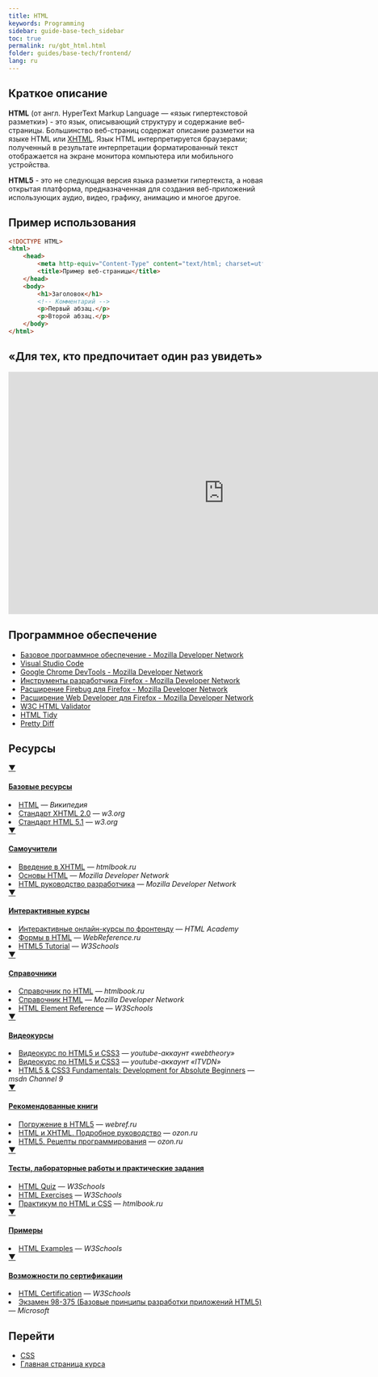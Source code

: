 ```yaml
---
title: HTML
keywords: Programming
sidebar: guide-base-tech_sidebar
toc: true
permalink: ru/gbt_html.html
folder: guides/base-tech/frontend/
lang: ru
---
```


## Краткое описание

**HTML** (от англ. HyperText Markup Language — «язык гипертекстовой разметки») - это язык, описывающий структуру и содержание веб-страницы. Большинство веб-страниц содержат описание разметки на языке HTML или [XHTML](https://developer.mozilla.org/ru/docs/XHTML). Язык HTML интерпретируется браузерами; полученный в результате интерпретации форматированный текст отображается на экране монитора компьютера или мобильного устройства.

**HTML5** - это не следующая версия языка разметки гипертекста, а новая открытая платформа, предназначенная для создания веб-приложений использующих аудио, видео, графику, анимацию и многое другое.

##  Пример использования

```html
<!DOCTYPE HTML>
<html>
    <head>
        <meta http-equiv="Content-Type" content="text/html; charset=utf-8">
        <title>Пример веб-страницы</title>
    </head>
    <body>
        <h1>Заголовок</h1>
        <!-- Комментарий -->
        <p>Первый абзац.</p>
        <p>Второй абзац.</p>
    </body>
</html>
```

##  «Для тех, кто предпочитает один раз увидеть»

<div class="thumb-wrap">
    <iframe width="854" height="480" src="https://www.youtube.com/embed/5pBcKKiZSGE" frameborder="0" allowfullscreen></iframe>
</div>

## Программное обеспечение

* [Базовое программное обеспечение - Mozilla Developer Network](https://developer.mozilla.org/ru/docs/Learn/Getting_started_with_the_web/%D0%A3%D1%81%D1%82%D0%B0%D0%BD%D0%BE%D0%B2%D0%BA%D0%B0_%D0%B1%D0%B0%D0%B7%D0%BE%D0%B2%D0%BE%D0%B3%D0%BE_%D0%BF%D1%80%D0%BE%D0%B3%D1%80%D0%B0%D0%BC%D0%BC%D0%BD%D0%BE%D0%B3%D0%BE_%D0%BE%D0%B1%D0%B5%D1%81%D0%BF%D0%B5%D1%87%D0%B5%D0%BD%D0%B8%D1%8F)
* [Visual Studio Code](https://code.visualstudio.com/)
* [Google Chrome DevTools - Mozilla Developer Network](https://developer.chrome.com/devtools)
* [Инструменты разработчика Firefox - Mozilla Developer Network](https://developer.mozilla.org/ru/docs/Tools)
* [Расширение Firebug для Firefox - Mozilla Developer Network](https://addons.mozilla.org/ru/firefox/addon/firebug/)
* [Расширение Web Developer для Firefox - Mozilla Developer Network](https://addons.mozilla.org/ru/firefox/addon/web-developer/)
* [W3C HTML Validator](http://validator.w3.org/)
* [HTML Tidy](http://tidy.sourceforge.net/)
* [Pretty Diff](http://prettydiff.com/?html)

##  Ресурсы

<div class="panel-group">
    <div class="panel panel-default">
        <div class="panel-heading">
            <a class="pull-right spoiler-push" data-toggle="collapse" href="#collapse1">&#9660;</a>
            <h4 class="panel-title">
                <a data-toggle="collapse" href="#collapse1">
                Базовые ресурсы</a>
            </h4>
        </div>
        <div id="collapse1" class="panel-collapse collapse">
            <div class="panel-body">
                <div>
                    <li><a href="https://ru.wikipedia.org/wiki/HTML">HTML</a><i> — Википедия</i></li>
                    <li><a href="https://ru.wikipedia.org/wiki/HTML">Стандарт XHTML 2.0</a><i> — w3.org</i></li>
                    <li><a href="https://ru.wikipedia.org/wiki/HTML">Стандарт HTML 5.1</a><i> — w3.org</i></li>
                </div>   
            </div>
        </div>
    </div>
</div>

<div class="panel-group">
    <div class="panel panel-default">
        <div class="panel-heading">
            <a class="pull-right spoiler-push" data-toggle="collapse" href="#collapse2">&#9660;</a>
            <h4 class="panel-title">
                <a data-toggle="collapse" href="#collapse2">
                Самоучители</a>
            </h4>
        </div>
        <div id="collapse2" class="panel-collapse collapse">
            <div class="panel-body">
                <div>
                    <li><a href="http://htmlbook.ru/xhtml">Введение в XHTML</a><i> — htmlbook.ru</i></li>
                    <li><a href="https://developer.mozilla.org/ru/docs/Learn/Getting_started_with_the_web/HTML_basics">Основы HTML</a><i> — Mozilla Developer Network</i></li>
                    <li><a href="https://developer.mozilla.org/ru/docs/Web/Guide/HTML">HTML руководство разработчика</a><i> — Mozilla Developer Network</i></li>
                </div>   
            </div>
        </div>
    </div>
</div>

<div class="panel-group">
    <div class="panel panel-default">
        <div class="panel-heading">
            <a class="pull-right spoiler-push" data-toggle="collapse" href="#collapse3">&#9660;</a>
            <h4 class="panel-title">
                <a data-toggle="collapse" href="#collapse3">
                Интерактивные курсы</a>
            </h4>
        </div>
        <div id="collapse3" class="panel-collapse collapse">
            <div class="panel-body">
                <div>                    
                    <li><a href="https://htmlacademy.ru/">Интерактивные онлайн-курсы по фронтенду</a><i> — HTML Academy</i></li>
                    <li><a href="https://webref.ru/course/html5-form">Формы в HTML</a><i> — WebReference.ru</i></li>
                    <li><a href="http://www.w3schools.com/html/">HTML5 Tutorial</a><i> — W3Schools</i></li>
                </div>   
            </div>
        </div>
    </div>
</div>

<div class="panel-group">
    <div class="panel panel-default">
        <div class="panel-heading">
            <a class="pull-right spoiler-push" data-toggle="collapse" href="#collapse4">&#9660;</a>
            <h4 class="panel-title">
                <a data-toggle="collapse" href="#collapse4">
                Справочники</a>
            </h4>
        </div>
        <div id="collapse4" class="panel-collapse collapse">
            <div class="panel-body">
                <div>                    
                    <li><a href="http://htmlbook.ru/html">Справочник по HTML</a><i> — htmlbook.ru</i></li>
                    <li><a href="ttps://developer.mozilla.org/ru/docs/Web/HTML/%D0%A1%D1%81%D1%8B%D0%BB%D0%BA%D0%B8">Справочник HTML</a><i> — Mozilla Developer Network</i></li>
                    <li><a href="http://www.w3schools.com/tags/">HTML Element Reference</a><i> — W3Schools</i></li>
                </div>   
            </div>
        </div>
    </div>
</div>

<div class="panel-group">
    <div class="panel panel-default">
        <div class="panel-heading">
            <a class="pull-right spoiler-push" data-toggle="collapse" href="#collapse5">&#9660;</a>
            <h4 class="panel-title">
                <a data-toggle="collapse" href="#collapse5">
                Видеокурсы</a>
            </h4>
        </div>
        <div id="collapse5" class="panel-collapse collapse">
            <div class="panel-body">
                <div>                    
                    <li><a href="https://www.youtube.com/playlist?list=PLwSSV-_L9szsyAwvl4Q-oTM1HdNBZFSF-">Видеокурс по HTML5 и CSS3</a><i> — youtube-аккаунт «webtheory»</i></li>
                    <li><a href="https://www.youtube.com/playlist?list=PLvItDmb0sZw9cJossgyJepu6N9hybEjKU">Видеокурс по HTML5 и CSS3</a><i> — youtube-аккаунт «ITVDN»</i></li>
                    <li><a href="https://channel9.msdn.com/Series/HTML5-and-CSS3-Fundamentals-Development-for-Absolute-Beginners?l=Y4COscFfB_7500115888">HTML5 & CSS3 Fundamentals: Development for Absolute Beginners</a><i> — msdn Channel 9</i></li>
                </div>   
            </div>
        </div>
    </div>
</div>

<div class="panel-group">
    <div class="panel panel-default">
        <div class="panel-heading">
            <a class="pull-right spoiler-push" data-toggle="collapse" href="#collapse6">&#9660;</a>
            <h4 class="panel-title">
                <a data-toggle="collapse" href="#collapse6">
                Рекомендованные книги</a>
            </h4>
        </div>
        <div id="collapse6" class="panel-collapse collapse">
            <div class="panel-body">
                <div>                    
                    <li><a href="https://webref.ru/layout/diveintohtml5">Погружение в HTML5</a><i> — webref.ru</i></li>
                    <li><a href="http://www.ozon.ru/context/detail/id/3881084/">HTML и XHTML. Подробное руководство</a><i> — ozon.ru</i></li>
                    <li><a href="http://www.ozon.ru/context/detail/id/17513568/">HTML5. Рецепты программирования</a><i> — ozon.ru</i></li>
                </div>   
            </div>
        </div>
    </div>
</div>

<div class="panel-group">
    <div class="panel panel-default">
        <div class="panel-heading">
            <a class="pull-right spoiler-push" data-toggle="collapse" href="#collapse7">&#9660;</a>
            <h4 class="panel-title">
                <a data-toggle="collapse" href="#collapse7">
                Тесты, лабораторные работы и практические задания</a>
            </h4>
        </div>
        <div id="collapse7" class="panel-collapse collapse">
            <div class="panel-body">
                <div>                    
                   <li><a href="http://www.w3schools.com/html/html_quiz.asp">HTML Quiz</a><i> — W3Schools</i></li>
                    <li><a href="http://www.w3schools.com/html/exercise.asp">HTML Exercises</a><i> — W3Schools</i></li>
                    <li><a href="http://htmlbook.ru/practical">Практикум по HTML и CSS</a><i> — htmlbook.ru</i></li>
                </div>   
            </div>
        </div>
    </div>
</div>

<div class="panel-group">
    <div class="panel panel-default">
        <div class="panel-heading">
            <a class="pull-right spoiler-push" data-toggle="collapse" href="#collapse8">&#9660;</a>
            <h4 class="panel-title">
                <a data-toggle="collapse" href="#collapse8">
                Примеры</a>
            </h4>
        </div>
        <div id="collapse8" class="panel-collapse collapse">
            <div class="panel-body">
                <div>                    
                   <li><a href="http://www.w3schools.com/html/html_examples.asp">HTML Examples</a><i> — W3Schools</i></li>
                </div>   
            </div>
        </div>
    </div>
</div>

<div class="panel-group">
    <div class="panel panel-default">
        <div class="panel-heading">
            <a class="pull-right spoiler-push" data-toggle="collapse" href="#collapse9">&#9660;</a>
            <h4 class="panel-title">
                <a data-toggle="collapse" href="#collapse9">
                Возможности по сертификации</a>
            </h4>
        </div>
        <div id="collapse9" class="panel-collapse collapse">
            <div class="panel-body">
                <div>                    
                   <li><a href="https://www.w3schools.com/cert/cert_html_new.asp">HTML Certification</a><i> — W3Schools</i></li>
                   <li><a href="https://www.microsoft.com/ru-ru/learning/exam-98-375.aspx">Экзамен 98-375 (Базовые принципы разработки приложений HTML5)</a><i> — Microsoft</i></li>
                </div>   
            </div>
        </div>
    </div>
</div>

## Перейти

* [CSS](gbt_css.html)
* [Главная страница курса](gbt_landing-page.html)
